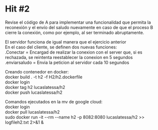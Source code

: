 # Hit #2
Revise el código de A para implementar una funcionalidad que permita la reconexión y el envío del saludo nuevamente en caso de que el proceso B cierre la conexión, como por ejemplo, al ser terminado abruptamente. <br>

El servidor funciona de igual manera que el ejercicio anterior <br>
En el caso del cliente, se definen dos nuevas funciones: <br>
    .Conectar = Encargad de realizar la conexion con el server que, si es rechazada, se reintenta reestablecer la conexion en 5 segundos <br>
    .enviarsaludo = Envia la peticion al servidor cada 10 segundos <br>

Creando contenedor en docker: <br> 
docker build . -t h2 -f H2/h2.dockerfile <br>
docker login <br>
docker tag h2 lucaslatessa/h2 <br>
docker push lucaslatessa/h2 <br>

Comandos ejecutados en la mv de google cloud: <br>
docker login <br>
docker pull lucaslatessa/h2 <br>
sudo docker run -it --rm --name h2  -p 8082:8080 lucaslatessa/h2 >> logfileh2.txt 2>&1 & <br>
